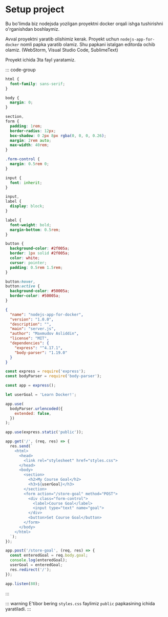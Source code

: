 # Setup project

Bu bo'limda biz nodejsda yozilgan proyektni docker orqali ishga tushirishni o'rganishdan boshlaymiz.

Avval proyektni yaratib olishimiz kerak. Proyekt uchun `nodejs-app-for-docker` nomli papka yaratib olamiz. Shu papkani
istalgan editorda ochib olamiz. (WebStorm, Visual Studio Code, SublimeText)

Proyekt ichida 3ta fayl yaratamiz.

::: code-group

```css [public/styles.css]
html {
  font-family: sans-serif;
}

body {
  margin: 0;
}

section,
form {
  padding: 1rem;
  border-radius: 12px;
  box-shadow: 0 2px 8px rgba(0, 0, 0, 0.26);
  margin: 2rem auto;
  max-width: 40rem;
}

.form-control {
  margin: 0.5rem 0;
}

input {
  font: inherit;
}

input,
label {
  display: block;
}

label {
  font-weight: bold;
  margin-bottom: 0.5rem;
}

button {
  background-color: #2f005a;
  border: 1px solid #2f005a;
  color: white;
  cursor: pointer;
  padding: 0.5rem 1.5rem;
}

button:hover,
button:active {
  background-color: #50005a;
  border-color: #50005a;
}
```

```json [package.json]
{
  "name": "nodejs-app-for-docker",
  "version": "1.0.0",
  "description": "",
  "main": "server.js",
  "author": "Maxmudov Asliddin",
  "license": "MIT",
  "dependencies": {
    "express": "^4.17.1",
    "body-parser": "1.19.0"
  }
}
```

```js [server.js]
const express = require('express');
const bodyParser = require('body-parser');

const app = express();

let userGoal = 'Learn Docker!';

app.use(
  bodyParser.urlencoded({
    extended: false,
  })
);

app.use(express.static('public'));

app.get('/', (req, res) => {
  res.send(`
    <html>
      <head>
        <link rel="stylesheet" href="styles.css">
      </head>
      <body>
        <section>
          <h2>My Course Goal</h2>
          <h3>${userGoal}</h3>
        </section>
        <form action="/store-goal" method="POST">
          <div class="form-control">
            <label>Course Goal</label>
            <input type="text" name="goal">
          </div>
          <button>Set Course Goal</button>
        </form>
      </body>
    </html>
  `);
});

app.post('/store-goal', (req, res) => {
  const enteredGoal = req.body.goal;
  console.log(enteredGoal);
  userGoal = enteredGoal;
  res.redirect('/');
});

app.listen(80);
```

:::

::: warning E'tibor bering
`styles.css` faylimiz `public` papkasining ichida yaratiladi.
:::
